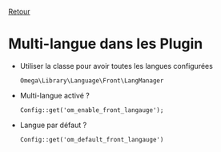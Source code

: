 [Retour](./plugin.md)

# Multi-langue dans les Plugin


 - Utiliser la classe pour avoir toutes les langues configurées

    `Omega\Library\Language\Front\LangManager`

 - Multi-langue activé ?

    `Config::get('om_enable_front_langauge');`


 - Langue par défaut ?

    `Config::get('om_default_front_langauge')`